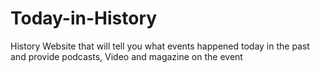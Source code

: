 # Today-in-History
History Website that will tell you what events happened today in the past and provide podcasts, Video and magazine on the event

